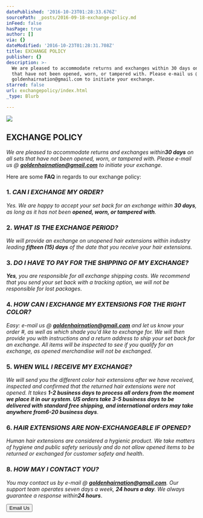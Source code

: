 ```yaml
---
datePublished: '2016-10-23T01:28:33.676Z'
sourcePath: _posts/2016-09-18-exchange-policy.md
inFeed: false
hasPage: true
author: []
via: {}
dateModified: '2016-10-23T01:28:31.708Z'
title: EXCHANGE POLICY
publisher: {}
description: >-
  We are pleased to accommodate returns and exchanges within 30 days on all sets
  that have not been opened, worn, or tampered with. Please e-mail us @
  goldenhairnation@gmail.com to initiate your exchange.
starred: false
url: exchangepolicy/index.html
_type: Blurb

---
```

![](https://the-grid-user-content.s3-us-west-2.amazonaws.com/efa21156-969b-48a5-a22d-0b1c2a6e2c9d.jpg)

## **EXCHANGE POLICY**

_We are pleased to accommodate returns and exchanges within**30 days** on all sets that have not been opened, worn, or tampered with. Please e-mail us @ **goldenhairnation@gmail.com** to initiate your exchange_.

Here are some **FAQ** in regards to our exchange policy:

### 1\. _**CAN I EXCHANGE MY ORDER?**_

_Yes. We are happy to accept your set back for an exchange within **30 days**, as long as it has not been **opened, worn, or tampered with**._

### 2\. _**WHAT IS THE EXCHANGE PERIOD?**_

_We will provide an exchange on unopened hair extensions within industry leading **fifteen (15) days** of the date that you receive your hair extensions._

### 3\. _**DO I HAVE TO PAY FOR THE SHIPPING OF MY EXCHANGE?**_

_**Yes**, you are responsible for all exchange shipping costs. We recommend that you send your set back with a tracking option, we will not be responsible for lost packages_.

### 4\. _**HOW CAN I EXCHANGE MY EXTENSIONS FOR THE RIGHT COLOR?**_

_Easy: e-mail us @ **goldenhairnation@gmail.com** and let us know your order \#, as well as which shade you'd like to exchange for. We will then provide you with instructions and a return address to ship your set back for an exchange. All items will be inspected to see if you qualify for an exchange, as opened merchandise will not be exchanged_.

### 5\. _**WHEN WILL I RECEIVE MY EXCHANGE?**_

_We will send you the different color hair extensions after we have received, inspected and confirmed that the returned hair extensions were not opened. It takes **1-2 business days **to process all orders from the moment we place it in our system. US orders take **3-5 business days** to be delivered with standard free shipping, and international orders may take anywhere from**6-20 business days**_.

### 6\. _**HAIR EXTENSIONS ARE NON-EXCHANGEABLE IF OPENED?**_

_Human hair extensions are considered a hygienic product. We take matters of hygiene and public safety seriously and do not allow opened items to be returned or exchanged for customer safety and health_.

### 8\. _**HOW MAY I CONTACT YOU?**_

_You may contact us by e-mail @ **goldenhairnation@gmail.com**. Our support team operates seven days a week, **24 hours a day**. We always guarantee a response within**24 hours**_.

<button data-role="cta" style="">Email Us</button>